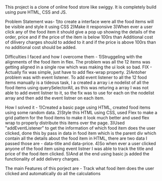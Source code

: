 This project is a clone of online food store like swiggy. It is completely build using pure HTML, CSS and JS.

Problem Statement was- 
1)to create a interface were all the food items will be visible and style it using CSS
2)Make it responsive
3)When ever a user click any of the food item it should give a pop up showing the details of the order, price
and if the price of the item is below 100rs than Additional cost of dilivery charges should to added to it and 
if the price is above 100rs than no additional cost should be added.

Difficulties I faced and how I overcome them - 
1)Struggeling with the alignments of the food item in flex. The problem was all the 12 items was getting aligned 
in a single row which was making the ui look so bad. FIX - Actually fix was simple, just have to add flex-wrap 
property.
2)Antoher problem was with event listener. To add event listener to all the 12 food items manually is a tideous
task, I a created a array i.e nodelist of all the food items using querySelectorAll, as this was returing a array 
I was not able to add event listner to it, so the fix was to use for each on the nodelist array and then add the 
event listner on each item.

How I solved it - 
1)Created a basic page using HTML, created food items using some random data.
2)Style this HTML using CSS, used Flex to make a grid pattern for the food items to make it look much better and
used flex wrap to properly distribute this items over the page.
3)Used "addEventListener" to get the information of which food item does the user clicked, done this by pass in 
data in food item which is the parent div which contain all the details about the food item in HTML, 
there are two data I passed those are - data-title and data-price.
4)So when ever a user clicked anyone of the food item using event listner I was able to track the title and price 
of the food item clicked.
5)And at the end using basic js added the functionality of add delivery charges.

The main Features of this porject are - 
Track what food item does the user clicked and automatically do all the calculations

